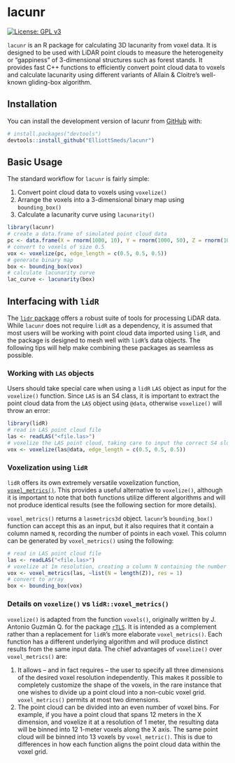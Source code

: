 
<!-- README.md is generated from README.Rmd. Please edit that file -->

# lacunr

<!-- badges: start -->

[![License: GPL
v3](https://img.shields.io/badge/License-GPL--3-blue.svg)](https://www.gnu.org/licenses/gpl-3.0)
<!-- badges: end -->

`lacunr` is an R package for calculating 3D lacunarity from voxel data.
It is designed to be used with LiDAR point clouds to measure the
heterogeneity or “gappiness” of 3-dimensional structures such as forest
stands. It provides fast C++ functions to efficiently convert point
cloud data to voxels and calculate lacunarity using different variants
of Allain & Cloitre’s well-known gliding-box algorithm.

## Installation

You can install the development version of lacunr from
[GitHub](https://github.com/) with:

``` r
# install.packages("devtools")
devtools::install_github("ElliottSmeds/lacunr")
```

## Basic Usage

The standard workflow for `lacunr` is fairly simple:

1.  Convert point cloud data to voxels using `voxelize()`
2.  Arrange the voxels into a 3-dimensional binary map using
    `bounding_box()`
3.  Calculate a lacunarity curve using `lacunarity()`

``` r
library(lacunr)
# create a data.frame of simulated point cloud data
pc <- data.frame(X = rnorm(1000, 10), Y = rnorm(1000, 50), Z = rnorm(1000, 25))
# convert to voxels of size 0.5
vox <- voxelize(pc, edge_length = c(0.5, 0.5, 0.5))
# generate binary map
box <- bounding_box(vox)
# calculate lacunarity curve
lac_curve <- lacunarity(box)
```

## Interfacing with `lidR`

The [`lidr` package](https://github.com/r-lidar/lidR) offers a robust
suite of tools for processing LiDAR data. While `lacunr` does not
require `lidR` as a dependency, it is assumed that most users will be
working with point cloud data imported using `lidR`, and the package is
designed to mesh well with `lidR`’s data objects. The following tips
will help make combining these packages as seamless as possible.

### Working with `LAS` objects

Users should take special care when using a `lidR` `LAS` object as input
for the `voxelize()` function. Since `LAS` is an S4 class, it is
important to extract the point cloud data from the `LAS` object using
`@data`, otherwise `voxelize()` will throw an error:

``` r
library(lidR)
# read in LAS point cloud file
las <- readLAS("<file.las>")
# voxelize the LAS point cloud, taking care to input the correct S4 slot
vox <- voxelize(las@data, edge_length = c(0.5, 0.5, 0.5))
```

### Voxelization using `lidR`

`lidR` offers its own extremely versatile voxelization function,
[`voxel_metrics()`](https://r-lidar.github.io/lidRbook/vba.html). This
provides a useful alternative to `voxelize()`, although it is important
to note that both functions utilize different algorithms and will not
produce identical results (see the following section for more details).

`voxel_metrics()` returns a `lasmetrics3d` object. `lacunr`’s
`bounding_box()` function can accept this as an input, but it also
requires that it contain a column named `N`, recording the number of
points in each voxel. This column can be generated by `voxel_metrics()`
using the following:

``` r
# read in LAS point cloud file
las <- readLAS("<file.las>")
# voxelize at 1m resolution, creating a column N containing the number of points
vox <- voxel_metrics(las, ~list(N = length(Z)), res = 1)
# convert to array
box <- bounding_box(vox)
```

### Details on `voxelize()` vs `lidR::voxel_metrics()`

`voxelize()` is adapted from the function `voxels()`, originally written
by J. Antonio Guzmán Q. for the package
[`rTLS`](https://github.com/Antguz/rTLS). It is intended as a complement
rather than a replacement for `lidR`’s more elaborate `voxel_metrics()`.
Each function has a different underlying algorithm and will produce
distinct results from the same input data. The chief advantages of
`voxelize()` over `voxel_metrics()` are:

1.  It allows – and in fact requires – the user to specify all three
    dimensions of the desired voxel resolution independently. This makes
    it possible to completely customize the shape of the voxels, in the
    rare instance that one wishes to divide up a point cloud into a
    non-cubic voxel grid. `voxel_metrics()` permits at most two
    dimensions.
2.  The point cloud can be divided into an even number of voxel bins.
    For example, if you have a point cloud that spans 12 meters in the X
    dimension, and voxelize it at a resolution of 1 meter, the resulting
    data will be binned into 12 1-meter voxels along the X axis. The
    same point cloud will be binned into 13 voxels by `voxel_metric()`.
    This is due to differences in how each function aligns the point
    cloud data within the voxel grid.
